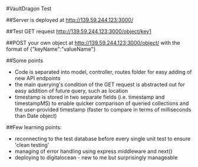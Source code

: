 #VaultDragon Test

##Server is deployed at
http://139.59.244.123:3000/

##Test GET request
http://139.59.244.123:3000/object/key1

##POST your own object at
http://139.59.244.123:3000/object/
with the format of {"keyName":"valueName"}

##Some points
* Code is separated into model, controller, routes folder for easy adding of new API endpoints
* the main querying's condition of the GET request is abstracted out for easy addition of future query, such as location
* timestamp is stored in two separate fields (i.e. timestamp and timestampMS) to enable quicker comparison of queried collections and the user-provided timestamp (faster to compare in terms of milliseconds than Date object)

##Few learning points:
* reconnecting to the test database before every single unit test to ensure 'clean testing'
* managing of error handling using express middleware and next()
* deploying to digitalocean - new to me but surprisingly manageable
